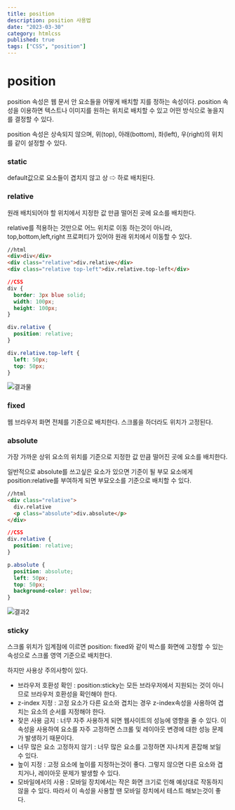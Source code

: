 ```yaml
---
title: position
description: position 사용법
date: "2023-03-30"
category: htmlcss
published: true
tags: ["CSS", "position"]
---
```


# position

position 속성은 웹 문서 안 요소들을 어떻게 배치할 지를 정하는 속성이다. position 속성을 이용하면 텍스트나 이미지를 원하는 위치로 배치할 수 있고 어떤 방식으로 놓을지를 결정할 수 있다. </br>

position 속성은 상속되지 않으며, 위(top), 아래(bottom), 좌(left), 우(right)의 위치를 같이 설정할 수 있다.

### static

default값으로 요소들이 겹치지 않고 상 ⇨ 하로 배치된다.

### relative

원래 배치되어야 할 위치에서 지정한 값 만큼 떨어진 곳에 요소를 배치한다. </br>

relative를 적용하는 것만으로 어느 위치로 이동 하는것이 아니라, top,bottom,left,right 프로퍼티가 있어야 원래 위치에서 이동할 수 있다.

```html
//html
<div>div</div>
<div class="relative">div.relative</div>
<div class="relative top-left">div.relative.top-left</div>
```

```css
//CSS
div {
  border: 3px blue solid;
  width: 100px;
  height: 100px;
}

div.relative {
  position: relative;
}

div.relative.top-left {
  left: 50px;
  top: 50px;
}
```

![결과물](https://velog.velcdn.com/images%2Fhoje15v%2Fpost%2F7bf71ba7-acc4-4b97-9cf8-260709cfa7d3%2Flayout.png)

### fixed

웹 브라우저 화면 전체를 기준으로 배치한다. 스크롤을 하더라도 위치가 고정된다.

### absolute

가장 가까운 상위 요소의 위치를 기준으로 지정한 값 만큼 떨어진 곳에 요소를 배치한다.
</br>

일반적으로 absolute를 쓰고싶은 요소가 있으면 기준이 될 부모 요소에게 position:relative를 부여하게 되면 부묘오소를 기준으로 배치할 수 있다.

```html
//html
<div class="relative">
  div.relative
  <p class="absolute">div.absolute</p>
</div>
```

```css
//CSS
div.relative {
  position: relative;
}

p.absolute {
  position: absolute;
  left: 50px;
  top: 50px;
  background-color: yellow;
}
```

![결과2](https://velog.velcdn.com/images%2Fhoje15v%2Fpost%2F2459fbad-9477-441f-a0e6-04cd5e0147d4%2Fabsolute.png)

### sticky

스크롤 위치가 임계점에 이르면 position: fixed와 같이 박스를 화면에 고정할 수 있는 속성으로 스크롤 영역 기준으로 배치한다. </br>

하지만 사용상 주의사항이 있다.

- 브라우저 호환성 확인 : position:sticky는 모든 브라우저에서 지원되는 것이 아니므로 브라우저 호환성을 확인해야 한다.
- z-index 지정 : 고정 요소가 다른 요소와 겹치는 경우 z-index속성을 사용하여 겹치는 요소의 순서를 지정해야 한다.
- 잦은 사용 금지 : 너무 자주 사용하게 되면 웹사이트의 성능에 영향을 줄 수 있다. 이 속성을 사용하여 요소를 자주 고정하면 스크롤 및 레이아웃 변경에 대한 성능 문제가 발생하기 때문이다.
- 너무 많은 요소 고정하지 않기 : 너무 많은 요소를 고정하면 지나치게 혼잡해 보일 수 있다.
- 높이 지정 : 고정 요소에 높이를 지정하는것이 좋다. 그렇지 않으면 다른 요소와 겹치거나, 레이아웃 문제가 발생할 수 있다.
- 모바일에서의 사용 : 모바일 장치에서는 작은 화면 크기로 인해 예상대로 작동하지 않을 수 있다. 따라서 이 속성을 사용할 땐 모바일 장치에서 테스트 해보는것이 좋다.
